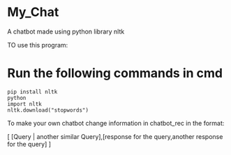 # My_Chat
A chatbot made using python library nltk 

TO use this program:

<strong> <h1> Run the following commands in cmd </h1> </strong>

```
pip install nltk
python
import nltk
nltk.download("stopwords")

```
To make your own chatbot change information in chatbot_rec in the format:

[
[Query | another similar Query],[response for the query,another response for the query]
]
